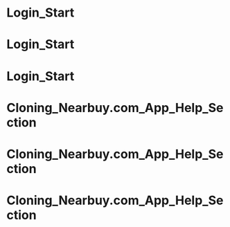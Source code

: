 # Login_Start
# Login_Start
# Login_Start
# Cloning_Nearbuy.com_App_Help_Section
# Cloning_Nearbuy.com_App_Help_Section
# Cloning_Nearbuy.com_App_Help_Section
